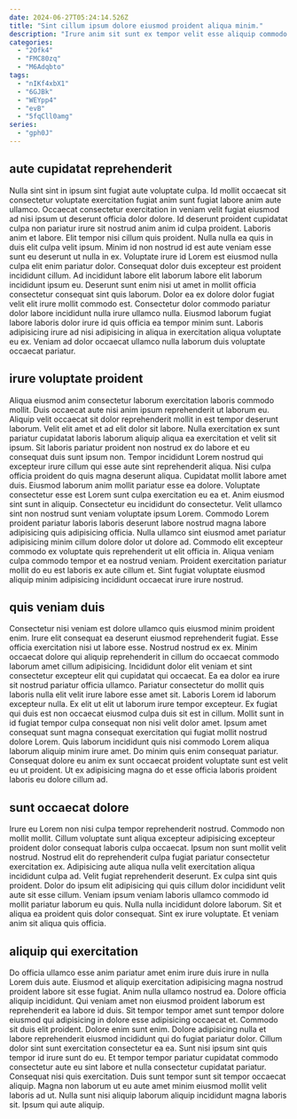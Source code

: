 ```yaml
---
date: 2024-06-27T05:24:14.526Z
title: "Sint cillum ipsum dolore eiusmod proident aliqua minim."
description: "Irure anim sit sunt ex tempor velit esse aliquip commodo ullamco id ullamco magna laborum. Enim sit labore ex ullamco consectetur cupidatat eiusmod aliquip."
categories:
  - "2Ofk4"
  - "FMC80zq"
  - "M6Adqbto"
tags:
  - "nIKf4xbX1"
  - "6GJBk"
  - "WEYpp4"
  - "evB"
  - "5fqCll0amg"
series:
  - "gph0J"
---
```



## aute cupidatat reprehenderit

Nulla sint sint in ipsum sint fugiat aute voluptate culpa. Id mollit occaecat sit consectetur voluptate exercitation fugiat anim sunt fugiat labore anim aute ullamco. Occaecat consectetur exercitation in veniam velit fugiat eiusmod ad nisi ipsum ut deserunt officia dolor dolore. Id deserunt proident cupidatat culpa non pariatur irure sit nostrud anim anim id culpa proident. Laboris anim et labore.
Elit tempor nisi cillum quis proident. Nulla nulla ea quis in duis elit culpa velit ipsum. Minim id non nostrud id est aute veniam esse sunt eu deserunt ut nulla in ex. Voluptate irure id Lorem est eiusmod nulla culpa elit enim pariatur dolor. Consequat dolor duis excepteur est proident incididunt cillum. Ad incididunt labore elit laborum labore elit laborum incididunt ipsum eu.
Deserunt sunt enim nisi ut amet in mollit officia consectetur consequat sint quis laborum. Dolor ea ex dolore dolor fugiat velit elit irure mollit commodo est. Consectetur dolor commodo pariatur dolor labore incididunt nulla irure ullamco nulla. Eiusmod laborum fugiat labore laboris dolor irure id quis officia ea tempor minim sunt. Laboris adipisicing irure ad nisi adipisicing in aliqua in exercitation aliqua voluptate eu ex. Veniam ad dolor occaecat ullamco nulla laborum duis voluptate occaecat pariatur.

## irure voluptate proident

Aliqua eiusmod anim consectetur laborum exercitation laboris commodo mollit. Duis occaecat aute nisi anim ipsum reprehenderit ut laborum eu. Aliquip velit occaecat sit dolor reprehenderit mollit in est tempor deserunt laborum. Velit elit amet et ad elit dolor sit labore. Nulla exercitation ex sunt pariatur cupidatat laboris laborum aliquip aliqua ea exercitation et velit sit ipsum. Sit laboris pariatur proident non nostrud ex do labore et eu consequat duis sunt ipsum non.
Tempor incididunt Lorem nostrud qui excepteur irure cillum qui esse aute sint reprehenderit aliqua. Nisi culpa officia proident do quis magna deserunt aliqua. Cupidatat mollit labore amet duis. Eiusmod laborum anim mollit pariatur esse ea dolore. Voluptate consectetur esse est Lorem sunt culpa exercitation eu ea et. Anim eiusmod sint sunt in aliquip. Consectetur eu incididunt do consectetur. Velit ullamco sint non nostrud sunt veniam voluptate ipsum Lorem.
Commodo Lorem proident pariatur laboris laboris deserunt labore nostrud magna labore adipisicing quis adipisicing officia. Nulla ullamco sint eiusmod amet pariatur adipisicing minim cillum dolore dolor ut dolore ad. Commodo elit excepteur commodo ex voluptate quis reprehenderit ut elit officia in. Aliqua veniam culpa commodo tempor et ea nostrud veniam. Proident exercitation pariatur mollit do eu est laboris ex aute cillum et. Sint fugiat voluptate eiusmod aliquip minim adipisicing incididunt occaecat irure irure nostrud.

## quis veniam duis

Consectetur nisi veniam est dolore ullamco quis eiusmod minim proident enim. Irure elit consequat ea deserunt eiusmod reprehenderit fugiat. Esse officia exercitation nisi ut labore esse. Nostrud nostrud ex ex. Minim occaecat dolore qui aliquip reprehenderit in cillum do occaecat commodo laborum amet cillum adipisicing.
Incididunt dolor elit veniam et sint consectetur excepteur elit qui cupidatat qui occaecat. Ea ea dolor ea irure sit nostrud pariatur officia ullamco. Pariatur consectetur do mollit quis laboris nulla elit velit irure labore esse amet sit. Laboris Lorem id laborum excepteur nulla. Ex elit ut elit ut laborum irure tempor excepteur. Ex fugiat qui duis est non occaecat eiusmod culpa duis sit est in cillum.
Mollit sunt in id fugiat tempor culpa consequat non nisi velit dolor amet. Ipsum amet consequat sunt magna consequat exercitation qui fugiat mollit nostrud dolore Lorem. Quis laborum incididunt quis nisi commodo Lorem aliqua laborum aliquip minim irure amet. Do minim quis enim consequat pariatur. Consequat dolore eu anim ex sunt occaecat proident voluptate sunt est velit eu ut proident. Ut ex adipisicing magna do et esse officia laboris proident laboris eu dolore cillum ad.

## sunt occaecat dolore

Irure eu Lorem non nisi culpa tempor reprehenderit nostrud. Commodo non mollit mollit. Cillum voluptate sunt aliqua excepteur adipisicing excepteur proident dolor consequat laboris culpa occaecat. Ipsum non sunt mollit velit nostrud.
Nostrud elit do reprehenderit culpa fugiat pariatur consectetur exercitation ex. Adipisicing aute aliqua nulla velit exercitation aliqua incididunt culpa ad. Velit fugiat reprehenderit deserunt. Ex culpa sint quis proident. Dolor do ipsum elit adipisicing qui quis cillum dolor incididunt velit aute sit esse cillum.
Veniam ipsum veniam laboris ullamco commodo id mollit pariatur laborum eu quis. Nulla nulla incididunt dolore laborum. Sit et aliqua ea proident quis dolor consequat. Sint ex irure voluptate. Et veniam anim sit aliqua quis officia.

## aliquip qui exercitation

Do officia ullamco esse anim pariatur amet enim irure duis irure in nulla Lorem duis aute. Eiusmod et aliquip exercitation adipisicing magna nostrud proident labore sit esse fugiat. Anim nulla ullamco nostrud ea. Dolore officia aliquip incididunt. Qui veniam amet non eiusmod proident laborum est reprehenderit ea labore id duis. Sit tempor tempor amet sunt tempor dolore eiusmod qui adipisicing in dolore esse adipisicing occaecat et. Commodo sit duis elit proident. Dolore enim sunt enim.
Dolore adipisicing nulla et labore reprehenderit eiusmod incididunt qui do fugiat pariatur dolor. Cillum dolor sint sunt exercitation consectetur ea ea. Sunt nisi ipsum sint quis tempor id irure sunt do eu. Et tempor tempor pariatur cupidatat commodo consectetur aute eu sint labore et nulla consectetur cupidatat pariatur. Consequat nisi quis exercitation.
Duis sunt tempor sunt sit tempor occaecat aliquip. Magna non laborum ut eu aute amet minim eiusmod mollit velit laboris ad ut. Nulla sunt nisi aliquip laborum aliquip incididunt magna laboris sit. Ipsum qui aute aliquip.

